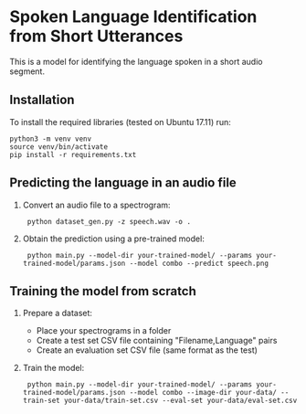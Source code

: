 # Spoken Language Identification from Short Utterances

This is a model for identifying the language spoken in a short audio segment.

## Installation

To install the required libraries (tested on Ubuntu 17.11) run:

    python3 -m venv venv
    source venv/bin/activate
    pip install -r requirements.txt

## Predicting the language in an audio file

1. Convert an audio file to a spectrogram:

        python dataset_gen.py -z speech.wav -o .

1. Obtain the prediction using a pre-trained model:

        python main.py --model-dir your-trained-model/ --params your-trained-model/params.json --model combo --predict speech.png


## Training the model from scratch

1. Prepare a dataset:
   - Place your spectrograms in a folder
   - Create a test set CSV file containing "Filename,Language" pairs
   - Create an evaluation set CSV file (same format as the test)

1. Train the model:

        python main.py --model-dir your-trained-model/ --params your-trained-model/params.json --model combo --image-dir your-data/ --train-set your-data/train-set.csv --eval-set your-data/eval-set.csv
